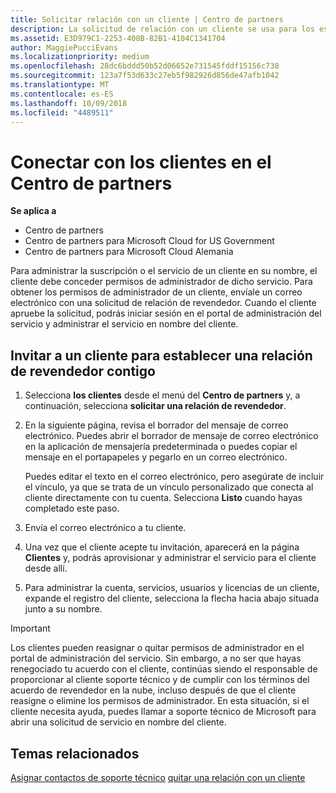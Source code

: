 ```yaml
---
title: Solicitar relación con un cliente | Centro de partners
description: La solicitud de relación con un cliente se usa para los escenarios multipartner y multicanal. También es útil si un cliente quita tus privilegios de administrador delegado y necesitas restaurarlos para proporcionar aprovisionamiento o soporte técnico.
ms.assetid: E3D979C1-2253-408B-82B1-4104C1341704
author: MaggiePucciEvans
ms.localizationpriority: medium
ms.openlocfilehash: 28dc6bddd50b52d06652e731545fddf15156c738
ms.sourcegitcommit: 123a7f53d633c27eb5f982926d856de47afb1042
ms.translationtype: MT
ms.contentlocale: es-ES
ms.lasthandoff: 10/09/2018
ms.locfileid: "4489511"
---
```

# <a name="connect-with-customers-in-partner-center"></a>Conectar con los clientes en el Centro de partners

**Se aplica a**

-  Centro de partners
-  Centro de partners para Microsoft Cloud for US Government
-  Centro de partners para Microsoft Cloud Alemania

Para administrar la suscripción o el servicio de un cliente en su nombre, el cliente debe conceder permisos de administrador de dicho servicio. Para obtener los permisos de administrador de un cliente, envíale un correo electrónico con una solicitud de relación de revendedor. Cuando el cliente apruebe la solicitud, podrás iniciar sesión en el portal de administración del servicio y administrar el servicio en nombre del cliente. 

## <a name="invite-a-customer-to-establish-a-reseller-relationship-with-you"></a>Invitar a un cliente para establecer una relación de revendedor contigo

1.  Selecciona **los clientes** desde el menú del **Centro de partners** y, a continuación, selecciona **solicitar una relación de revendedor**.

2.  En la siguiente página, revisa el borrador del mensaje de correo electrónico. Puedes abrir el borrador de mensaje de correo electrónico en la aplicación de mensajería predeterminada o puedes copiar el mensaje en el portapapeles y pegarlo en un correo electrónico. 

    Puedes editar el texto en el correo electrónico, pero asegúrate de incluir el vínculo, ya que se trata de un vínculo personalizado que conecta al cliente directamente con tu cuenta. Selecciona **Listo** cuando hayas completado este paso.

3.  Envía el correo electrónico a tu cliente.

4.  Una vez que el cliente acepte tu invitación, aparecerá en la página **Clientes** y, podrás aprovisionar y administrar el servicio para el cliente desde allí.

 
5.  Para administrar la cuenta, servicios, usuarios y licencias de un cliente, expande el registro del cliente, selecciona la flecha hacia abajo situada junto a su nombre.


> [!IMPORTANT]  
> Los clientes pueden reasignar o quitar permisos de administrador en el portal de administración del servicio. Sin embargo, a no ser que hayas renegociado tu acuerdo con el cliente, continúas siendo el responsable de proporcionar al cliente soporte técnico y de cumplir con los términos del acuerdo de revendedor en la nube, incluso después de que el cliente reasigne o elimine los permisos de administrador. En esta situación, si el cliente necesita ayuda, puedes llamar a soporte técnico de Microsoft para abrir una solicitud de servicio en nombre del cliente.

## <a name="related-topics"></a>Temas relacionados

[Asignar contactos de soporte técnico](assign-support-contacts.md)
[quitar una relación con un cliente](remove-a-relationship.md)